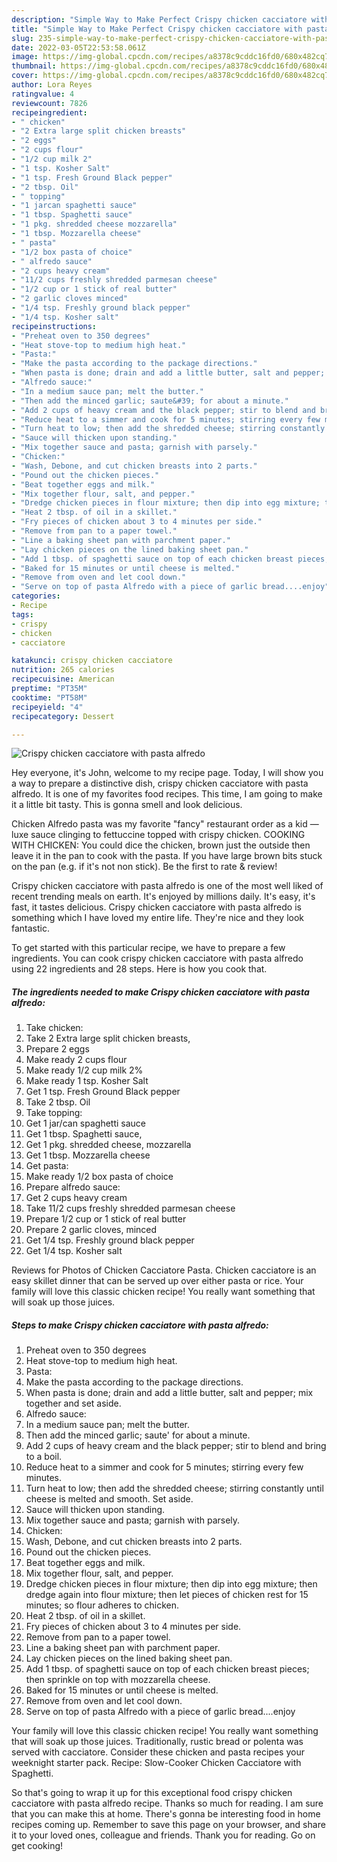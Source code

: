```yaml
---
description: "Simple Way to Make Perfect Crispy chicken cacciatore with pasta alfredo"
title: "Simple Way to Make Perfect Crispy chicken cacciatore with pasta alfredo"
slug: 235-simple-way-to-make-perfect-crispy-chicken-cacciatore-with-pasta-alfredo
date: 2022-03-05T22:53:58.061Z
image: https://img-global.cpcdn.com/recipes/a8378c9cddc16fd0/680x482cq70/crispy-chicken-cacciatore-with-pasta-alfredo-recipe-main-photo.jpg
thumbnail: https://img-global.cpcdn.com/recipes/a8378c9cddc16fd0/680x482cq70/crispy-chicken-cacciatore-with-pasta-alfredo-recipe-main-photo.jpg
cover: https://img-global.cpcdn.com/recipes/a8378c9cddc16fd0/680x482cq70/crispy-chicken-cacciatore-with-pasta-alfredo-recipe-main-photo.jpg
author: Lora Reyes
ratingvalue: 4
reviewcount: 7826
recipeingredient:
- " chicken"
- "2 Extra large split chicken breasts"
- "2 eggs"
- "2 cups flour"
- "1/2 cup milk 2"
- "1 tsp. Kosher Salt"
- "1 tsp. Fresh Ground Black pepper"
- "2 tbsp. Oil"
- " topping"
- "1 jarcan spaghetti sauce"
- "1 tbsp. Spaghetti sauce"
- "1 pkg. shredded cheese mozzarella"
- "1 tbsp. Mozzarella cheese"
- " pasta"
- "1/2 box pasta of choice"
- " alfredo sauce"
- "2 cups heavy cream"
- "11/2 cups freshly shredded parmesan cheese"
- "1/2 cup or 1 stick of real butter"
- "2 garlic cloves minced"
- "1/4 tsp. Freshly ground black pepper"
- "1/4 tsp. Kosher salt"
recipeinstructions:
- "Preheat oven to 350 degrees"
- "Heat stove-top to medium high heat."
- "Pasta:"
- "Make the pasta according to the package directions."
- "When pasta is done; drain and add a little butter, salt and pepper; mix together and set aside."
- "Alfredo sauce:"
- "In a medium sauce pan; melt the butter."
- "Then add the minced garlic; saute&#39; for about a minute."
- "Add 2 cups of heavy cream and the black pepper; stir to blend and bring to a boil."
- "Reduce heat to a simmer and cook for 5 minutes; stirring every few minutes."
- "Turn heat to low; then add the shredded cheese; stirring constantly until cheese is melted and smooth. Set aside."
- "Sauce will thicken upon standing."
- "Mix together sauce and pasta; garnish with parsely."
- "Chicken:"
- "Wash, Debone, and cut chicken breasts into 2 parts."
- "Pound out the chicken pieces."
- "Beat together eggs and milk."
- "Mix together flour, salt, and pepper."
- "Dredge chicken pieces in flour mixture; then dip into egg mixture; then dredge again into flour mixture; then let pieces of chicken rest for 15 minutes; so flour adheres to chicken."
- "Heat 2 tbsp. of oil in a skillet."
- "Fry pieces of chicken about 3 to 4 minutes per side."
- "Remove from pan to a paper towel."
- "Line a baking sheet pan with parchment paper."
- "Lay chicken pieces on the lined baking sheet pan."
- "Add 1 tbsp. of spaghetti sauce on top of each chicken breast pieces; then sprinkle on top with mozzarella cheese."
- "Baked for 15 minutes or until cheese is melted."
- "Remove from oven and let cool down."
- "Serve on top of pasta Alfredo with a piece of garlic bread....enjoy"
categories:
- Recipe
tags:
- crispy
- chicken
- cacciatore

katakunci: crispy chicken cacciatore 
nutrition: 265 calories
recipecuisine: American
preptime: "PT35M"
cooktime: "PT58M"
recipeyield: "4"
recipecategory: Dessert

---
```



![Crispy chicken cacciatore with pasta alfredo](https://img-global.cpcdn.com/recipes/a8378c9cddc16fd0/680x482cq70/crispy-chicken-cacciatore-with-pasta-alfredo-recipe-main-photo.jpg)

Hey everyone, it's John, welcome to my recipe page. Today, I will show you a way to prepare a distinctive dish, crispy chicken cacciatore with pasta alfredo. It is one of my favorites food recipes. This time, I am going to make it a little bit tasty. This is gonna smell and look delicious.

Chicken Alfredo pasta was my favorite &#34;fancy&#34; restaurant order as a kid — luxe sauce clinging to fettuccine topped with crispy chicken. COOKING WITH CHICKEN: You could dice the chicken, brown just the outside then leave it in the pan to cook with the pasta. If you have large brown bits stuck on the pan (e.g. if it&#39;s not non stick). Be the first to rate &amp; review!

Crispy chicken cacciatore with pasta alfredo is one of the most well liked of recent trending meals on earth. It's enjoyed by millions daily. It's easy, it's fast, it tastes delicious. Crispy chicken cacciatore with pasta alfredo is something which I have loved my entire life. They're nice and they look fantastic.


To get started with this particular recipe, we have to prepare a few ingredients. You can cook crispy chicken cacciatore with pasta alfredo using 22 ingredients and 28 steps. Here is how you cook that.

<!--inarticleads1-->

##### The ingredients needed to make Crispy chicken cacciatore with pasta alfredo:

1. Take  chicken:
1. Take 2 Extra large split chicken breasts,
1. Prepare 2 eggs
1. Make ready 2 cups flour
1. Make ready 1/2 cup milk 2%
1. Make ready 1 tsp. Kosher Salt
1. Get 1 tsp. Fresh Ground Black pepper
1. Take 2 tbsp. Oil
1. Take  topping:
1. Get 1 jar/can spaghetti sauce
1. Get 1 tbsp. Spaghetti sauce,
1. Get 1 pkg. shredded cheese, mozzarella
1. Get 1 tbsp. Mozzarella cheese
1. Get  pasta:
1. Make ready 1/2 box pasta of choice
1. Prepare  alfredo sauce:
1. Get 2 cups heavy cream
1. Take 11/2 cups freshly shredded parmesan cheese
1. Prepare 1/2 cup or 1 stick of real butter
1. Prepare 2 garlic cloves, minced
1. Get 1/4 tsp. Freshly ground black pepper
1. Get 1/4 tsp. Kosher salt


Reviews for Photos of Chicken Cacciatore Pasta. Chicken cacciatore is an easy skillet dinner that can be served up over either pasta or rice. Your family will love this classic chicken recipe! You really want something that will soak up those juices. 

<!--inarticleads2-->

##### Steps to make Crispy chicken cacciatore with pasta alfredo:

1. Preheat oven to 350 degrees
1. Heat stove-top to medium high heat.
1. Pasta:
1. Make the pasta according to the package directions.
1. When pasta is done; drain and add a little butter, salt and pepper; mix together and set aside.
1. Alfredo sauce:
1. In a medium sauce pan; melt the butter.
1. Then add the minced garlic; saute&#39; for about a minute.
1. Add 2 cups of heavy cream and the black pepper; stir to blend and bring to a boil.
1. Reduce heat to a simmer and cook for 5 minutes; stirring every few minutes.
1. Turn heat to low; then add the shredded cheese; stirring constantly until cheese is melted and smooth. Set aside.
1. Sauce will thicken upon standing.
1. Mix together sauce and pasta; garnish with parsely.
1. Chicken:
1. Wash, Debone, and cut chicken breasts into 2 parts.
1. Pound out the chicken pieces.
1. Beat together eggs and milk.
1. Mix together flour, salt, and pepper.
1. Dredge chicken pieces in flour mixture; then dip into egg mixture; then dredge again into flour mixture; then let pieces of chicken rest for 15 minutes; so flour adheres to chicken.
1. Heat 2 tbsp. of oil in a skillet.
1. Fry pieces of chicken about 3 to 4 minutes per side.
1. Remove from pan to a paper towel.
1. Line a baking sheet pan with parchment paper.
1. Lay chicken pieces on the lined baking sheet pan.
1. Add 1 tbsp. of spaghetti sauce on top of each chicken breast pieces; then sprinkle on top with mozzarella cheese.
1. Baked for 15 minutes or until cheese is melted.
1. Remove from oven and let cool down.
1. Serve on top of pasta Alfredo with a piece of garlic bread....enjoy


Your family will love this classic chicken recipe! You really want something that will soak up those juices. Traditionally, rustic bread or polenta was served with cacciatore. Consider these chicken and pasta recipes your weeknight starter pack. Recipe: Slow-Cooker Chicken Cacciatore with Spaghetti. 

So that's going to wrap it up for this exceptional food crispy chicken cacciatore with pasta alfredo recipe. Thanks so much for reading. I am sure that you can make this at home. There's gonna be interesting food in home recipes coming up. Remember to save this page on your browser, and share it to your loved ones, colleague and friends. Thank you for reading. Go on get cooking!
